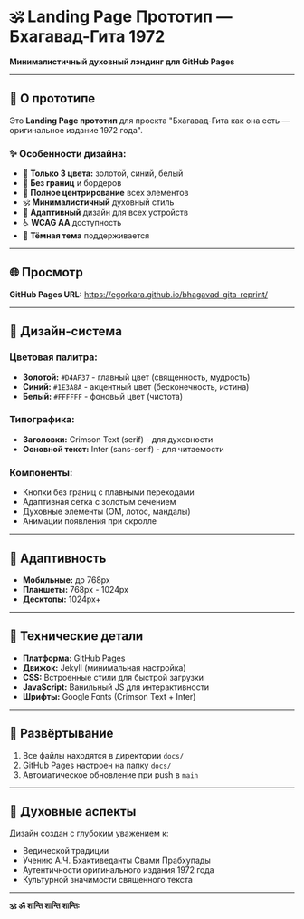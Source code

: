 # 🕉️ Landing Page Прототип — Бхагавад-Гита 1972

**Минималистичный духовный лэндинг для GitHub Pages**

---

## 🎯 О прототипе

Это **Landing Page прототип** для проекта "Бхагавад-Гита как она есть — оригинальное издание 1972 года".

### ✨ Особенности дизайна:
- 🎨 **Только 3 цвета:** золотой, синий, белый
- 🚫 **Без границ** и бордеров
- 🎯 **Полное центрирование** всех элементов
- 🕉️ **Минималистичный** духовный стиль
- 📱 **Адаптивный** дизайн для всех устройств
- ♿ **WCAG AA** доступность
- 🌙 **Тёмная тема** поддерживается

---

## 🌐 Просмотр

**GitHub Pages URL:** https://egorkara.github.io/bhagavad-gita-reprint/

---

## 🎨 Дизайн-система

### Цветовая палитра:
- **Золотой:** `#D4AF37` - главный цвет (священность, мудрость)
- **Синий:** `#1E3A8A` - акцентный цвет (бесконечность, истина)  
- **Белый:** `#FFFFFF` - фоновый цвет (чистота)

### Типографика:
- **Заголовки:** Crimson Text (serif) - для духовности
- **Основной текст:** Inter (sans-serif) - для читаемости

### Компоненты:
- Кнопки без границ с плавными переходами
- Адаптивная сетка с золотым сечением
- Духовные элементы (ОМ, лотос, мандалы)
- Анимации появления при скролле

---

## 📱 Адаптивность

- **Мобильные:** до 768px
- **Планшеты:** 768px - 1024px
- **Десктопы:** 1024px+

---

## 🔧 Технические детали

- **Платформа:** GitHub Pages
- **Движок:** Jekyll (минимальная настройка)
- **CSS:** Встроенные стили для быстрой загрузки
- **JavaScript:** Ванильный JS для интерактивности
- **Шрифты:** Google Fonts (Crimson Text + Inter)

---

## 🚀 Развёртывание

1. Все файлы находятся в директории `docs/`
2. GitHub Pages настроен на папку `docs/`
3. Автоматическое обновление при push в `main`

---

## 🙏 Духовные аспекты

Дизайн создан с глубоким уважением к:
- Ведической традиции
- Учению А.Ч. Бхактиведанты Свами Прабхупады
- Аутентичности оригинального издания 1972 года
- Культурной значимости священного текста

---

**🕉️ ॐ शान्ति शान्ति शान्तिः**